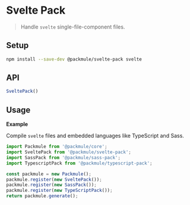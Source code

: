 # Svelte Pack
> Handle `svelte` single-file-component files.

## Setup
```bash
npm install --save-dev @packmule/svelte-pack svelte
```

## API
```ts
SveltePack()
```

## Usage

**Example**

Compile `svelte` files and embedded languages like TypeScript and Sass.

```ts
import Packmule from '@packmule/core';
import SveltePack from '@packmule/svelte-pack';
import SassPack from '@packmule/sass-pack';
import TypescriptPack from '@packmule/typescript-pack';

const packmule = new Packmule();
packmule.register(new SveltePack());
packmule.register(new SassPack());
packmule.register(new TypeScriptPack());
return packmule.generate();
```
